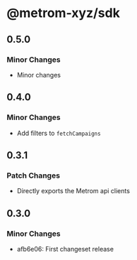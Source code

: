 # @metrom-xyz/sdk

## 0.5.0

### Minor Changes

- Minor changes

## 0.4.0

### Minor Changes

- Add filters to `fetchCampaigns`

## 0.3.1

### Patch Changes

- Directly exports the Metrom api clients

## 0.3.0

### Minor Changes

- afb6e06: First changeset release

